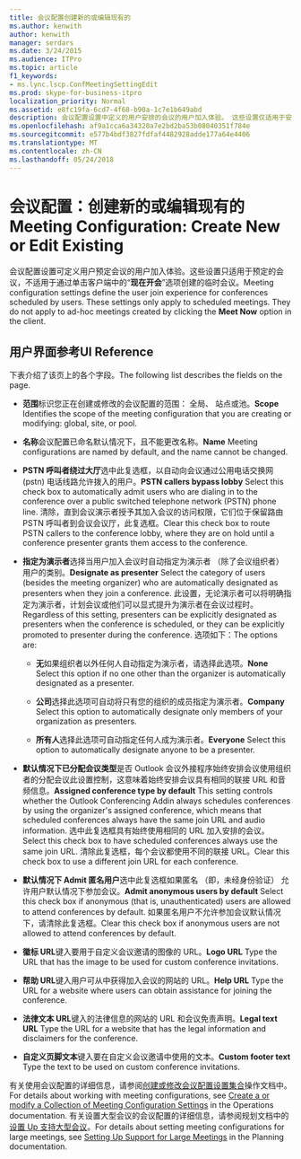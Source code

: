 ```yaml
---
title: 会议配置创建新的或编辑现有的
ms.author: kenwith
author: kenwith
manager: serdars
ms.date: 3/24/2015
ms.audience: ITPro
ms.topic: article
f1_keywords:
- ms.lync.lscp.ConfMeetingSettingEdit
ms.prod: skype-for-business-itpro
localization_priority: Normal
ms.assetid: e8fc19fa-6cd7-4f68-b90a-1c7e1b649abd
description: 会议配置设置中定义的用户安排的会议的用户加入体验。 这些设置仅适用于安排的会议。 它们不适用于通过单击客户端中的立即开会选项创建的临时会议。
ms.openlocfilehash: af9a1cca6a34320a7e2bd2ba53b08040351f784e
ms.sourcegitcommit: e577b4bdf3827fdfaf4482928adde177a64e4406
ms.translationtype: MT
ms.contentlocale: zh-CN
ms.lasthandoff: 05/24/2018
---
```

# <a name="meeting-configuration-create-new-or-edit-existing"></a><span data-ttu-id="c197a-105">会议配置：创建新的或编辑现有的</span><span class="sxs-lookup"><span data-stu-id="c197a-105">Meeting Configuration: Create New or Edit Existing</span></span>
 
<span data-ttu-id="c197a-p102">会议配置设置可定义用户预定会议的用户加入体验。这些设置只适用于预定的会议，不适用于通过单击客户端中的“**现在开会**”选项创建的临时会议。</span><span class="sxs-lookup"><span data-stu-id="c197a-p102">Meeting configuration settings define the user join experience for conferences scheduled by users. These settings only apply to scheduled meetings. They do not apply to ad-hoc meetings created by clicking the **Meet Now** option in the client.</span></span>
  
## <a name="ui-reference"></a><span data-ttu-id="c197a-109">用户界面参考</span><span class="sxs-lookup"><span data-stu-id="c197a-109">UI Reference</span></span>

<span data-ttu-id="c197a-110">下表介绍了该页上的各个字段。</span><span class="sxs-lookup"><span data-stu-id="c197a-110">The following list describes the fields on the page.</span></span>
  
- <span data-ttu-id="c197a-111">**范围**标识您正在创建或修改的会议配置的范围： 全局、 站点或池。</span><span class="sxs-lookup"><span data-stu-id="c197a-111">**Scope** Identifies the scope of the meeting configuration that you are creating or modifying: global, site, or pool.</span></span>
    
- <span data-ttu-id="c197a-112">**名称**会议配置已命名默认情况下，且不能更改名称。</span><span class="sxs-lookup"><span data-stu-id="c197a-112">**Name** Meeting configurations are named by default, and the name cannot be changed.</span></span>
    
- <span data-ttu-id="c197a-113">**PSTN 呼叫者绕过大厅**选中此复选框，以自动向会议通过公用电话交换网 (pstn) 电话线路允许拨入的用户。</span><span class="sxs-lookup"><span data-stu-id="c197a-113">**PSTN callers bypass lobby** Select this check box to automatically admit users who are dialing in to the conference over a public switched telephone network (PSTN) phone line.</span></span> <span data-ttu-id="c197a-114">清除，直到会议演示者授予其加入会议的访问权限，它们位于保留路由 PSTN 呼叫者到会议会议厅，此复选框。</span><span class="sxs-lookup"><span data-stu-id="c197a-114">Clear this check box to route PSTN callers to the conference lobby, where they are on hold until a conference presenter grants them access to the conference.</span></span>
    
- <span data-ttu-id="c197a-115">**指定为演示者**选择当用户加入会议时自动指定为演示者 （除了会议组织者） 用户的类别。</span><span class="sxs-lookup"><span data-stu-id="c197a-115">**Designate as presenter** Select the category of users (besides the meeting organizer) who are automatically designated as presenters when they join a conference.</span></span> <span data-ttu-id="c197a-116">此设置，无论演示者可以将明确指定为演示者，计划会议或他们可以显式提升为演示者在会议过程时。</span><span class="sxs-lookup"><span data-stu-id="c197a-116">Regardless of this setting, presenters can be explicitly designated as presenters when the conference is scheduled, or they can be explicitly promoted to presenter during the conference.</span></span> <span data-ttu-id="c197a-117">选项如下：</span><span class="sxs-lookup"><span data-stu-id="c197a-117">The options are:</span></span>
    
  - <span data-ttu-id="c197a-118">**无**如果组织者以外任何人自动指定为演示者，请选择此选项。</span><span class="sxs-lookup"><span data-stu-id="c197a-118">**None** Select this option if no one other than the organizer is automatically designated as a presenter.</span></span>
    
  - <span data-ttu-id="c197a-119">**公司**选择此选项可自动将只有您的组织的成员指定为演示者。</span><span class="sxs-lookup"><span data-stu-id="c197a-119">**Company** Select this option to automatically designate only members of your organization as presenters.</span></span>
    
  - <span data-ttu-id="c197a-120">**所有人**选择此选项可自动指定任何人成为演示者。</span><span class="sxs-lookup"><span data-stu-id="c197a-120">**Everyone** Select this option to automatically designate anyone to be a presenter.</span></span>
    
- <span data-ttu-id="c197a-121">**默认情况下已分配会议类型**是否 Outlook 会议外接程序始终安排会议使用组织者的分配会议此设置控制，这意味着始终安排会议具有相同的联接 URL 和音频信息。</span><span class="sxs-lookup"><span data-stu-id="c197a-121">**Assigned conference type by default** This setting controls whether the Outlook Conferencing Addin always schedules conferences by using the organizer's assigned conference, which means that scheduled conferences always have the same join URL and audio information.</span></span> <span data-ttu-id="c197a-122">选中此复选框具有始终使用相同的 URL 加入安排的会议。</span><span class="sxs-lookup"><span data-stu-id="c197a-122">Select this check box to have scheduled conferences always use the same join URL.</span></span> <span data-ttu-id="c197a-123">清除此复选框，每个会议都使用不同的联接 URL。</span><span class="sxs-lookup"><span data-stu-id="c197a-123">Clear this check box to use a different join URL for each conference.</span></span>
    
- <span data-ttu-id="c197a-124">**默认情况下 Admit 匿名用户**选中此复选框如果匿名 （即，未经身份验证） 允许用户默认情况下参加会议。</span><span class="sxs-lookup"><span data-stu-id="c197a-124">**Admit anonymous users by default** Select this check box if anonymous (that is, unauthenticated) users are allowed to attend conferences by default.</span></span> <span data-ttu-id="c197a-125">如果匿名用户不允许参加会议默认情况下，请清除此复选框。</span><span class="sxs-lookup"><span data-stu-id="c197a-125">Clear this check box if anonymous users are not allowed to attend conferences by default.</span></span>
    
- <span data-ttu-id="c197a-126">**徽标 URL**键入要用于自定义会议邀请的图像的 URL。</span><span class="sxs-lookup"><span data-stu-id="c197a-126">**Logo URL** Type the URL that has the image to be used for custom conference invitations.</span></span>
    
- <span data-ttu-id="c197a-127">**帮助 URL**键入用户可从中获得加入会议的网站的 URL。</span><span class="sxs-lookup"><span data-stu-id="c197a-127">**Help URL** Type the URL for a website where users can obtain assistance for joining the conference.</span></span>
    
- <span data-ttu-id="c197a-128">**法律文本 URL**键入的法律信息的网站的 URL 和会议免责声明。</span><span class="sxs-lookup"><span data-stu-id="c197a-128">**Legal text URL** Type the URL for a website that has the legal information and disclaimers for the conference.</span></span>
    
- <span data-ttu-id="c197a-129">**自定义页脚文本**键入要在自定义会议邀请中使用的文本。</span><span class="sxs-lookup"><span data-stu-id="c197a-129">**Custom footer text** Type the text to be used on custom conference invitations.</span></span>
    
<span data-ttu-id="c197a-130">有关使用会议配置的详细信息，请参阅[创建或修改会议配置设置集合](http://technet.microsoft.com/library/ce6773c1-a0d5-4405-8e32-33a6f3a46a1a.aspx)操作文档中。</span><span class="sxs-lookup"><span data-stu-id="c197a-130">For details about working with meeting configurations, see [Create a or modify a Collection of Meeting Configuration Settings](http://technet.microsoft.com/library/ce6773c1-a0d5-4405-8e32-33a6f3a46a1a.aspx) in the Operations documentation.</span></span> <span data-ttu-id="c197a-131">有关设置大型会议的会议配置的详细信息，请参阅规划文档中的[设置 Up 支持大型会议](http://technet.microsoft.com/library/8e22d34b-b395-408d-9d48-8f2a3abe9513.aspx)。</span><span class="sxs-lookup"><span data-stu-id="c197a-131">For details about setting meeting configurations for large meetings, see [Setting Up Support for Large Meetings](http://technet.microsoft.com/library/8e22d34b-b395-408d-9d48-8f2a3abe9513.aspx) in the Planning documentation.</span></span>
  

